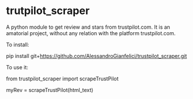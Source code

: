 # trutpilot_scraper
A python module to get review and stars from trustpilot.com. It is an amatorial project, without any relation with the platform trustpilot.com.


To install:

pip install git+https://github.com/AlessandroGianfelici/trustpilot_scraper.git


To use it:

from trustpilot_scraper import scrapeTrustPilot

myRev = scrapeTrustPilot(html_text)
